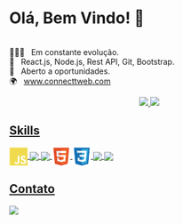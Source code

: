 # Olá, Bem Vindo! 👋

<br /> 👨🏽‍💻 &nbsp; Em constante evolução.
<br /> :blue_book: &nbsp; React.js, Node.js, Rest API, Git, Bootstrap.
<br /> :briefcase: &nbsp; Aberto a oportunidades.
<br /> 🌍 &nbsp; www.connecttweb.com

<div align="center">
  <a href="https://github.com/pauloguedes96/">
  <img height="160em" src="https://github-readme-stats.vercel.app/api?username=pauloguedes96&show_icons=true&theme=dark&include_all_commits=true&count_private=true"/>
  <img height="160em" src="https://github-readme-stats.vercel.app/api/top-langs/?username=pauloguedes96&layout=compact&langs_count=7&theme=dark"/>
</div>
  
  ## Skills
<div style="display: inline_block" >
  <img align="center" alt=" " width="33" src="https://raw.githubusercontent.com/devicons/devicon/master/icons/javascript/javascript-plain.svg">
    <img align="center" alt=" " width="33" src="https://img.icons8.com/fluency/48/000000/node-js.png">
      <img align="center" alt=" " width="33" src="https://img.icons8.com/office/80/000000/react.png">
  <img align="center" alt=" " width="33" src="https://raw.githubusercontent.com/devicons/devicon/master/icons/html5/html5-original.svg">
  <img align="center" alt=" " width="33" src="https://raw.githubusercontent.com/devicons/devicon/master/icons/css3/css3-original.svg">
    <img align="center" alt=" " width="33" src="https://www.felipesl.com/images/icons/bootstrap.svg">
    <img align="center" alt=" " width="33" src="https://img.icons8.com/color/96/000000/git.png">
</div>
  
  ## Contato
  
  <div > 
  <!-- <a href = "mailto:cesarmota94@gmail.com"><img src="https://img.shields.io/badge/-Gmail-%23333?style=for-the-badge&logo=gmail&logoColor=white" target="_blank"></a> -->
  <a href="https://www.linkedin.com/in/pauloguedes96/" target="_blank"><img src="https://img.shields.io/badge/LinkedIn-0077B5?style=for-the-badge&logo=linkedin&logoColor=whitesssssss" target="_blank"></a> 
</div>
